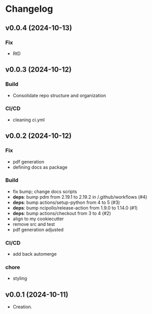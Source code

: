 <!-- markdownlint-disable MD024 -->
<!-- vale write-good.TooWordy = NO -->

# Changelog

## v0.0.4 (2024-10-13)

### Fix

- RtD

## v0.0.3 (2024-10-12)

### Build

- Consolidate repo structure and organization

### CI/CD

- cleaning ci.yml

## v0.0.2 (2024-10-12)

### Fix

- pdf generation
- defining docs as package

### Build

- fix bump; change docs scripts
- **deps**: bump pdm from 2.19.1 to 2.19.2 in /.github/workflows (#4)
- **deps**: bump actions/setup-python from 4 to 5 (#3)
- **deps**: bump ncipollo/release-action from 1.9.0 to 1.14.0 (#1)
- **deps**: bump actions/checkout from 3 to 4 (#2)
- align to my cookiecutter
- remove src and test
- pdf generation adjusted

### CI/CD

- add back automerge

### chore

- styling

## v0.0.1 (2024-10-11)

- Creation.
